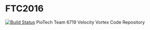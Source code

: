 # FTC2016
[![Build Status](https://travis-ci.org/ykarim/FTC2016.svg?branch=master)](https://travis-ci.org/ykarim/FTC2016)
PioTech Team 6719 Velocity Vortex Code Repository
